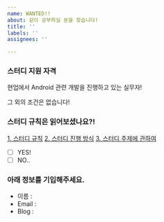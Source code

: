 ```yaml
---
name: WANTED!!
about: 같이 공부하실 분을 찾습니다!
title: ''
labels: ''
assignees: ''

---
```


### 스터디 지원 자격
현업에서 Android 관련 개발을 진행하고 있는 실무자!

그 외의 조건은 없습니다!

### 스터디 규칙은 읽어보셨나요?!

[1. 스터디 규칙](https://github.com/AndroidDeepDive/Study/wiki/1.-%EA%B7%9C%EC%B9%99)
[2. 스터디 진행 방식](https://github.com/AndroidDeepDive/Study/wiki/2.-%EC%A7%84%ED%96%89-%EB%B0%A9%EC%8B%9D)
[3. 스터디 주제에 관하여](https://github.com/AndroidDeepDive/Study/wiki/3.-%EC%A3%BC%EC%A0%9C%EC%97%90-%EA%B4%80%ED%95%98%EC%97%AC)

- [ ] YES!
- [ ] NO..

### 아래 정보를 기입해주세요.
- 이름 :
- Email : 
- Blog :
